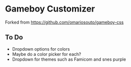 # Gameboy Customizer

Forked from https://github.com/omariosouto/gameboy-css

## To Do

* Dropdown options for colors
* Maybe do a color picker for each?
* Dropdown for themes such as Famicom and snes purple
